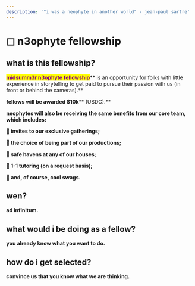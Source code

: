 ```yaml
---
description: '"i was a neophyte in another world" - jean-paul sartre'
---
```


# ◻ n3ophyte fellowship

## what is this fellowship?



<mark style="color:purple;">**midsumm3r n3ophyte fellowship**</mark>** is an opportunity for folks with little experience in storytelling to get paid to pursue their passion with us (in front or behind the cameras).**



**fellows will be awarded **<mark style="color:purple;">**$10k**</mark>** (USDC).**



**neophytes will also be receiving the same benefits from our core team, which includes:**

**🌹 invites to our exclusive gatherings;**

**🌹 the choice of being part of our productions;**

**🌹 safe havens at any of our houses;**

**🌹 1-1 tutoring (on a request basis);**

**🌹 and, of course, cool swags.**&#x20;



## wen?



**ad infinitum.**



## what would i be doing as a fellow?



**you already know what you want to do.**



## how do i get selected?



**convince us that you know what we are thinking.**



